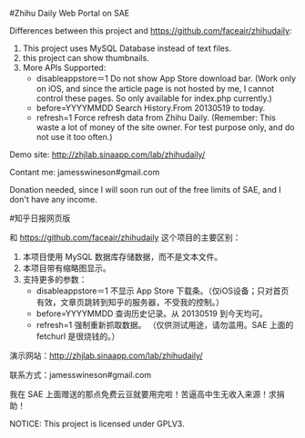 #Zhihu Daily Web Portal on SAE

Differences between this project and https://github.com/faceair/zhihudaily:

1. This project uses MySQL Database instead of text files.
2. this project can show thumbnails.
3. More APIs Supported:
    * disableappstore＝1 Do not show App Store download bar. (Work only on iOS, and since the article page is not hosted by me, I cannot control these pages. So only available for index.php currently.)
    * before=YYYYMMDD Search History.From 20130519 to today.
    * refresh=1 Force refresh data from Zhihu Daily. (Remember: This waste a lot of money of the site owner. For test purpose only, and do not use it too often.)

Demo site: http://zhjlab.sinaapp.com/lab/zhihudaily/

Contant me: jamesswineson#gmail.com

Donation needed, since I will soon run out of the free limits of SAE, and I don't have any income.

#知乎日报网页版

和 https://github.com/faceair/zhihudaily 这个项目的主要区别：

1. 本项目使用 MySQL 数据库存储数据，而不是文本文件。
2. 本项目带有缩略图显示。
3. 支持更多的参数：
    * disableappstore＝1 不显示 App Store 下载条。（仅iOS设备；只对首页有效，文章页跳转到知乎的服务器，不受我的控制。）
    * before=YYYYMMDD 查询历史记录。从 20130519 到今天均可。
    * refresh=1 强制重新抓取数据。 （仅供测试用途，请勿滥用。SAE 上面的 fetchurl 是很烧钱的。）

演示网站：http://zhjlab.sinaapp.com/lab/zhihudaily/

联系方式：jamesswineson#gmail.com

我在 SAE 上面赠送的那点免费云豆就要用完啦！苦逼高中生无收入来源！求捐助！

NOTICE: This project is licensed under GPLV3.